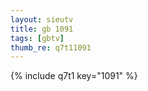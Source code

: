 ```yaml
--- 
layout: sieutv
title: gb 1091
tags: [gbtv]
thumb_re: q7t11091
---
```

{% include q7t1 key="1091" %} 
